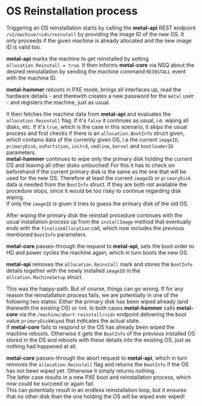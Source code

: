 # OS Reinstallation process

Triggering an OS reinstallation starts by calling the **metal-api** REST endpoint `/v1/machine/<id>/reinstall` by providing the image ID of the new OS. It only proceeds if the given machine is already allocated and the new image ID is valid too.

**metal-api** marks the machine to get reinstalled by setting `allocation.Reinstall = true`. It then informs **metal-core** via NSQ about the desired reinstallation by sending the machine command `REINSTALL` event with the machine ID.

**metal-hammer** reboots in PXE mode, brings all interfaces up, read the hardware details - and therewith creates a new password for the `metal` user - and registers the machine, just as usual.

It then fetches the machine data from **metal-api** and evaluates the `allocation.Reinstall` flag. If it's `false` it continues as usual, i.e. wiping all disks, etc. If it's `true`, which is the case in this scenario, it skips the usual process and first checks if there is an `allocation.BootInfo` struct given, which contains data of the currently given OS, i.e  the current `imageID`, `primaryDisk`, `osPartition`, `initrd`, `cmdline`, `kernel` and `bootloaderID` parameters.  
**metal-hammer** continues to wipe only the primary disk holding the current OS and leaving all other disks untouched! For this it has to check on beforehand if the current primary disk is the same as the one that will be used for the new OS. Therefore at least the current `imageID` or `primaryDisk` data is needed from the `BootInfo` struct. If they are both not available the procedure stops, since it would be too risky to continue regarding disk wiping.  
If only the `imageID` is given it tries to guess the primary disk of the old OS.  

After wiping the primary disk the reinstall procedure continues with the usual installation process up from the `installImage` method that eventually ends with the `finalizeAllocation` call, which now includes the previous mentioned `BootInfo` parameters.

**metal-core** passes-through the request to **metal-api**, sets the boot order to HD and power cycles the machine again, which in turn boots the new OS.
 
**metal-api** removes the `allocation.Reinstall` mark and stores the `BootInfo` details together with the newly installed `imageID` in the `allcation.MachineSetup` struct.

This was the happy-path. But of course, things can go wrong. If for any reason the reinstallation process fails, we are potentially in one of the following two states: Either the primary disk has been wiped already (and therewith the existing OS) or not. In both cases **metal-hammer** calls **metal-core** via the `/machine/abort-reinstall/<id>` endpoint delivering the bool value `primaryDiskWiped` that indicates the actual state.  
If **metal-core** fails to respond or the OS has already been wiped the machine reboots. Otherwise it gets the `BootInfo` of the previous installed OS stored in the DS and reboots with these details into the existing OS, just as nothing had happened at all.  

**metal-core** passes-through the abort request to **metal-api**, which in turn removes the `allocation.Reinstall` flag and returns the `BootInfo` if the OS has not been wiped yet. Otherwise it simply returns nothing.  
The latter case results in a new PXE boot and reinstallation process, which now could be succeed or again fail.  
This can potentially result in an endless reinstallation loop, but it ensures that no other disk than the one holding the OS will be wiped ever wiped!
